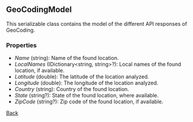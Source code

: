 ## GeoCodingModel
This serializable class contains the model of the different API responses of GeoCoding.
### Properties
- *Name* (string): Name of the found location.
- *LocalNames* (IDictionary\<string, string\>?): Local names of the found location, if available.
- *Latitude* (double): The latitude of the location analyzed.
- *Longitude* (double): The longitude of the location analyzed.
- *Country* (string): Country of the found location.
- *State* (string?): State of the found location, where available.
- *ZipCode* (string?): Zip code of the found location, if available.

[Back](https://eloyespinosa.github.io/Weather.NET/docs/models/)
